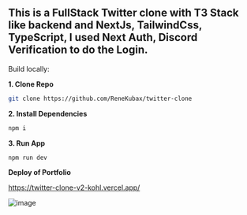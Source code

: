 ## This is a FullStack Twitter clone with T3 Stack like backend and NextJs, TailwindCss, TypeScript, I used Next Auth, Discord Verification to do the Login.


Build locally:

**1. Clone Repo**

```bash
git clone https://github.com/ReneKubax/twitter-clone
```

**2. Install Dependencies**

```bash
npm i
```


**3. Run App**

```bash
npm run dev
```

**Deploy of Portfolio**

https://twitter-clone-v2-kohl.vercel.app/

![image](https://github.com/ReneKubax/twitter-clone/assets/97212849/602069e8-0cd7-40da-913f-195e79404637)

